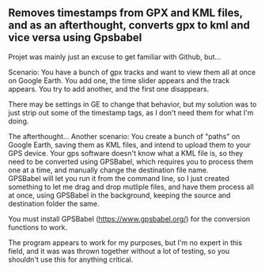 <h2>Removes timestamps from GPX and KML files, and as an afterthought, converts gpx to kml and vice versa using Gpsbabel</h2>

Projet was mainly just an excuse to get familiar with Github, but...

Scenario: You have a bunch of gpx tracks and want to view them all at once on Google Earth. You add one, the time slider appears and the track appears. You try to add another, and the first one disappears. 

There may be settings in GE to change that behavior, but my solution was to just strip out some of the timestamp tags, as I don't need them for what I'm doing.

The afterthought...
Another scenario:  You create a bunch of "paths" on Google Earth, saving them as KML files, and intend to upload them to your GPS device.
Your gps software doesn't know what a KML file is, so they need to be converted using GPSBabel, which requires you to process them one at a time, and manually change the destination file name.  
GPSBabel will let you run it from the command line, so I just created something to let me drag and drop mutliple files, and have them process all at once, using GPSBabel in the background, keeping the source and destination folder the same.

You must install GPSBabel (https://www.gpsbabel.org/) for the conversion functions to work.

The program appears to work for my purposes, but I'm no expert in this field, and it was was thrown together without a lot of testing, so you shouldn't use this for anything critical.
